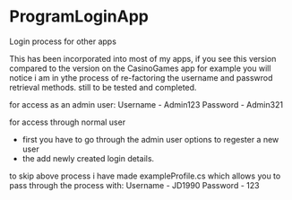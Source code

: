 # ProgramLoginApp
Login process for other apps

This has been incorporated into most of my apps,
if you see this version compared to the version on the CasinoGames app for example you will notice i am in ythe process of re-factoring the username and passwrod retrieval methods. still to be tested and completed.


for access as an admin user:
Username - Admin123
Password - Admin321

for access through normal user 
- first you have to go through the admin user options to regester a new user
- the add newly created login details.

to skip above process i have made exampleProfile.cs which allows you to pass through the process with:
Username - JD1990
Password - 123
